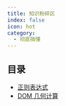 ```yaml
---
title: 知识粉碎区
index: false
icon: hot
category:
  - 彻底搞懂
---
```


## 目录

- [正则表达式](regular_expression.md)
- [DOM 几何计算](dom_compute.md)
